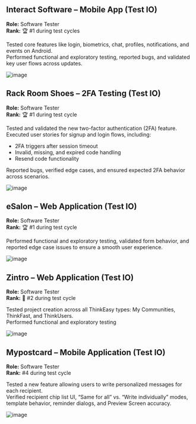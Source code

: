 ## Interact Software – Mobile App (Test IO)

**Role:** Software Tester  
**Rank:** 🏆 #1 during test cycles  

Tested core features like login, biometrics, chat, profiles, notifications, and events on Android.  
Performed functional and exploratory testing, reported bugs, and validated key user flows across updates.

![image](https://github.com/user-attachments/assets/6a15c5e6-f2b5-4929-a05f-d52666cb93eb)


## Rack Room Shoes – 2FA Testing (Test IO)

**Role:** Software Tester  
**Rank:** 🏆 #1 during test cycle  

Tested and validated the new two-factor authentication (2FA) feature.  
Executed user stories for signup and login flows, including:  
- 2FA triggers after session timeout  
- Invalid, missing, and expired code handling  
- Resend code functionality  

Reported bugs, verified edge cases, and ensured expected 2FA behavior across scenarios.

![image](https://github.com/user-attachments/assets/efecd2e5-9fc6-4c65-83d8-9167855ba6f4)


## eSalon – Web Application (Test IO)

**Role:** Software Tester  
**Rank:** 🏆 #1 during test cycle 

Performed functional and exploratory testing, validated form behavior, and reported edge case issues to ensure a smooth user experience.

![image](https://github.com/user-attachments/assets/c2accc78-f394-44cb-a247-2ba51e7cc609)


## Zintro – Web Application (Test IO)

**Role:** Software Tester  
**Rank:** 🥈 #2 during test cycle  

Tested project creation across all ThinkEasy types: My Communities, ThinkFast, and ThinkUsers.  
Performed functional and exploratory testing


![image](https://github.com/user-attachments/assets/b9f81075-c68d-4b27-a7b9-3562b8fb0b83)


## Mypostcard – Mobile Application (Test IO)

**Role:** Software Tester  
**Rank:** #4 during test cycle  

Tested a new feature allowing users to write personalized messages for each recipient.  
Verified recipient chip list UI, “Same for all” vs. “Write individually” modes, template behavior, reminder dialogs, and Preview Screen accuracy.

![image](https://github.com/user-attachments/assets/e32816d5-d1a7-474b-8251-4ba7790b85a6)


